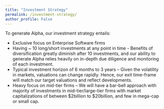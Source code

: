 ```yaml
---
title: "Investment Strategy"
permalink: /investment-strategy/
author_profile: False
---
```


To generate Alpha, our investment strategy entails:
* Exclusive focus on Enterprise Software firms
* Having ~ 10 long/short investments at any point in time - Benefits of
diversification greatly diminish after 10 investments, and our ability to generate
Alpha relies heavily on in-depth due diligence and monitoring of each
investment.
* Typical investment horizon of 6 months to 3 years – Given the volatility in
markets, valuations can change rapidly. Hence, our exit time-frame will match
our target valuations and reflect developments.
* Heavy focus on mid-tier firms – We will have a bar-bell approach with majority of
investments in mid-tier/large-tier firms with market capitalizations of between
$2billion to $20billion, and few in mega-cap or small cap.